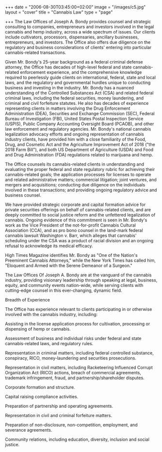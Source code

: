 +++
date = "2006-08-30T03:45:00+02:00"
image = "/images/c5.jpg"
layout = "cover"
title = "Cannabis Law"
type = "page"

+++
The Law Offices of Joseph A. Bondy provides counsel and strategic consulting to companies, entrepreneurs and investors involved in the legal cannabis and hemp industry, across a wide spectrum of issues. Our clients include cultivators, processors, dispensaries, ancillary businesses, entrepreneurs, and investors. The Office also offers due diligence on the regulatory and business considerations of clients' entering into particular cannabis-related transactions.

Given Mr. Bondy's 25-year background as a federal criminal defense attorney, the Office has decades of high-level federal and state cannabis-related enforcement experience, and the comprehensive knowledge required to peerlessly guide clients on international, federal, state and local laws, and the regulatory and governmental hurdles unique to conducting business and investing in the industry. Mr. Bondy has a nuanced understanding of the Controlled Substances Act (CSA) and related federal criminal laws, including the federal securities, money laundering, and criminal and civil forfeiture statutes. He also has decades of experience representing clients in matters involving the Drug Enforcement Administration (DEA),  Securities and Exchange Commission (SEC), Federal Bureau of Investigation (FBI), United States Postal Inspection Service (USPIS), Public Company Accounting Oversight Board (PCAOB), and other law enforcement and regulatory agencies. Mr. Bondy's national cannabis legalization advocacy efforts and ongoing representation of cannabis industry clients, have provided him with a close familiarity of the Food, Drug, and Cosmetic Act and the Agriculture Improvement Act of 2018 ("the 2018 Farm Bill"), and both US Department of Agriculture (USDA) and Food and Drug Administration (FDA) regulations related to marijuana and hemp.

The Office counsels its cannabis-related clients in understanding and evaluating the proper federal and state regulatory rubric for achieving their cannabis-related goals; the application processes for licenses to operate and related administrative matters; commercial litigation; joint ventures, and mergers and acquisitions; conducting due diligence on the individuals involved in these transactions; and providing ongoing regulatory advice and business counsel.

We have provided strategic corporate and capital formation advice for private securities offerings on behalf of cannabis-related clients, and are deeply committed to social justice reform and the unfettered legalization of cannabis. Ongoing evidence of this commitment is seen in Mr. Bondy's work as the Vice President of the not-for-profit Cannabis Cultural Association (CCA), and as pro bono counsel in the land-mark federal cannabis lawsuit Washington v. Barr, which alleges that cannabis' scheduling under the CSA was a product of racial division and an ongoing refusal to acknowledge its medical efficacy.

High Times Magazine identifies Mr. Bondy as "One of the Nation's Preeminent Cannabis Attorneys," while the New York Times has called him, "Eloquent and Armed with the Serene Demeanor of a Surgeon."

The Law Offices Of Joseph A. Bondy are at the vanguard of the cannabis industry, providing visionary leadership through speaking at legal, business, equity, and community events nation-wide, while serving clients with cutting-edge counsel in this ever-changing, dynamic field.

Breadth of Experience

The Office has experience relevant to clients participating in or otherwise involved with the cannabis industry, including:

Assisting in the license application process for cultivation, processing or dispensing of hemp or cannabis.

Assessment of business and individual risks under federal and state cannabis-related laws, and regulatory rules.

Representation in criminal matters, including federal controlled substance, conspiracy, RICO, money-laundering and securities prosecutions.

Representation in civil matters, including Racketeering Influenced Corrupt Organization Act (RICO) actions, breach of commercial agreements, trademark infringement, fraud, and partnership/shareholder disputes.

Corporate formation and structure.

Capital raising compliance activities.

Preparation of partnership and operating agreements.

Representation in civil and criminal forfeiture matters.

Preparation of non-disclosure, non-competition, employment, and severance agreements.

Community relations, including education, diversity, inclusion and social justice.